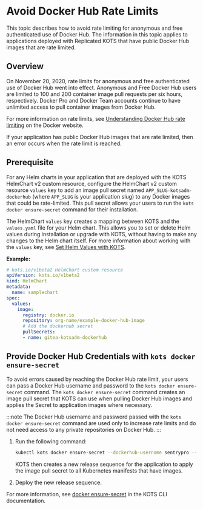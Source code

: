 # Avoid Docker Hub Rate Limits

This topic describes how to avoid rate limiting for anonymous and free authenticated use of Docker Hub. The information in this topic applies to applications deployed with Replicated KOTS that have public Docker Hub images that are rate limited.

## Overview

On November 20, 2020, rate limits for anonymous and free authenticated use of Docker Hub went into effect.
Anonymous and Free Docker Hub users are limited to 100 and 200 container image pull requests per six hours, respectively.
Docker Pro and Docker Team accounts continue to have unlimited access to pull container images from Docker Hub.

For more information on rate limits, see [Understanding Docker Hub rate limiting](https://www.docker.com/increase-rate-limits) on the Docker website.

If your application has public Docker Hub images that are rate limited, then an error occurs when the rate limit is reached.

## Prerequisite

For any Helm charts in your application that are deployed with the KOTS HelmChart v2 custom resource, configure the HelmChart v2 custom resource `values` key to add an image pull secret named `APP_SLUG-kotsadm-dockerhub` (where `APP_SLUG` is your application slug) to any Docker images that could be rate-limited. This pull secret allows your users to run the `kots docker ensure-secret` command for their installation.

The HelmChart `values` key creates a mapping between KOTS and the `values.yaml` file for your Helm chart. This allows you to set or delete Helm values during installation or upgrade with KOTS, without having to make any changes to the Helm chart itself. For more information about working with the `values` key, see [Set Helm Values with KOTS](/vendor/helm-optional-value-keys).

**Example:**

```yaml
# kots.io/v1beta2 HelmChart custom resource
apiVersion: kots.io/v1beta2
kind: HelmChart
metadata:
  name: samplechart
spec:
  values:
    image:
      registry: docker.io
      repository: org-name/example-docker-hub-image
      # Add the dockerhub secret
      pullSecrets:
      - name: gitea-kotsadm-dockerhub
```   

## Provide Docker Hub Credentials with `kots docker ensure-secret`

To avoid errors caused by reaching the Docker Hub rate limit, your users can pass a Docker Hub username and password to the `kots docker ensure-secret` command. The `kots docker ensure-secret` command creates an image pull secret that KOTS can use when pulling Docker Hub images and applies the Secret to application images where necessary.

:::note
The Docker Hub username and password passed with the `kots docker ensure-secret` command are used only to increase rate limits and do not need access to any private repositories on Docker Hub.
:::

1. Run the following command:

     ```bash
     kubectl kots docker ensure-secret --dockerhub-username sentrypro --dockerhub-password password --namespace sentry-pro
     ```
     KOTS then creates a new release sequence for the application to apply the image pull secret to all Kubernetes manifests that have images. 

1. Deploy the new release sequence.

For more information, see [docker ensure-secret](/reference/kots-cli-docker-ensure-secret) in the KOTS CLI documentation.
